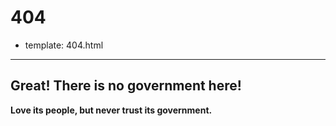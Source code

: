 # 404

- template: 404.html

----------------


## Great! There is no government here!

**Love its people, but never trust its government.**
